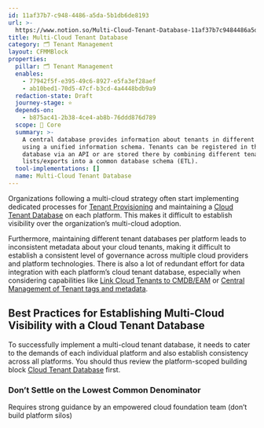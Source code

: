 ```yaml
---
id: 11af37b7-c948-4486-a5da-5b1db6de8193
url: >-
  https://www.notion.so/Multi-Cloud-Tenant-Database-11af37b7c9484486a5da5b1db6de8193
title: Multi-Cloud Tenant Database
category: 🗂 Tenant Management
layout: CFMMBlock
properties:
  pillar: 🗂 Tenant Management
  enables:
    - 77942f5f-e395-49c6-8927-e5fa3ef28aef
    - ab10bed1-70d5-47cf-b3cd-4a4448bdb9a9
  redaction-state: Draft
  journey-stage: ⭐️
  depends-on:
    - b875ac41-2b38-4ce4-ab8b-76ddd876d789
  scope: 🏢 Core
  summary: >-
    A central database provides information about tenants in different clouds
    using a unified information schema. Tenants can be registered in this
    database via an API or are stored there by combining different tenant
    lists/exports into a common database schema (ETL). 
  tool-implementations: []
  name: Multi-Cloud Tenant Database
---
```


Organizations following a multi-cloud strategy often start implementing dedicated processes for [Tenant Provisioning](/maturity-model/tenant-management/tenant-provisioning.md) and maintaining a [Cloud Tenant Database](/maturity-model/tenant-management/cloud-tenant-database.md) on each platform. This makes it difficult to establish visibility over the organization’s multi-cloud adoption. 

Furthermore, maintaining different tenant databases per platform leads to inconsistent metadata about your cloud tenants, making it difficult to establish a consistent level of governance across multiple cloud providers and platform technologies. There is also a lot of redundant effort for data integration with each platform’s cloud tenant database, especially when considering capabilities like [Link Cloud Tenants to CMDB/EAM](/maturity-model/tenant-management/link-cloud-tenants-to-cmdbeam.md) or [Central Management of Tenant tags and metadata](/maturity-model/security-and-compliance/central-management-of-tenant-tags-and-metadata.md).

## Best Practices for Establishing Multi-Cloud Visibility with a Cloud Tenant Database

To successfully implement a multi-cloud tenant database, it needs to cater to the demands of each individual platform and also establish consistency across all platforms. You should thus review the platform-scoped building block [Cloud Tenant Database](/maturity-model/tenant-management/cloud-tenant-database.md) first. 

### Don’t Settle on the Lowest Common Denominator

Requires strong guidance by an empowered cloud foundation team (don’t build platform silos) 